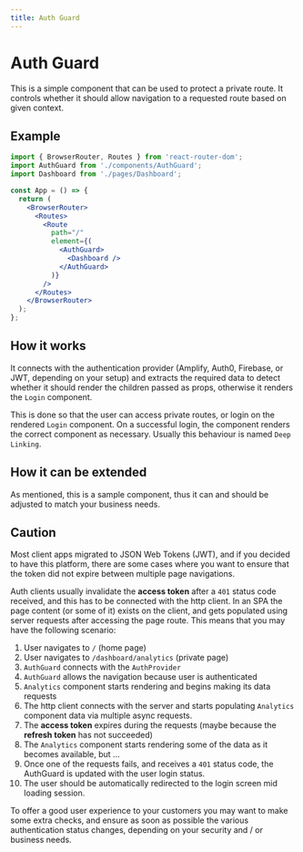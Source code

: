 ```yaml
---
title: Auth Guard
---
```


# Auth Guard

This is a simple component that can be used to protect a private route. It controls whether it
should allow navigation to a requested route based on given context.

## Example

```jsx
import { BrowserRouter, Routes } from 'react-router-dom';
import AuthGuard from './components/AuthGuard';
import Dashboard from './pages/Dashboard';

const App = () => {
  return (
    <BrowserRouter>
      <Routes>
        <Route
          path="/"
          element={(
            <AuthGuard>
              <Dashboard />
            </AuthGuard>
          )}
        />
      </Routes>
    </BrowserRouter>
  );
};
```

## How it works

It connects with the authentication provider (Amplify, Auth0, Firebase, or JWT, depending on your
setup) and extracts the required data to detect whether it should render the children passed as
props, otherwise it renders the `Login` component.

This is done so that the user can access private routes, or login on the rendered `Login` component.
On a successful login, the component renders the correct component as necessary. Usually this
behaviour is named `Deep Linking`.

## How it can be extended

As mentioned, this is a sample component, thus it can and should be adjusted to match your business
needs.

## Caution

Most client apps migrated to JSON Web Tokens (JWT), and if you decided to have this platform, there
are some cases where you want to ensure that the token did not expire between multiple page
navigations.

Auth clients usually invalidate the **access token** after a `401` status code received, and this
has to be connected with the http client. In an SPA the page content (or some of it) exists on the
client, and gets populated using server requests after accessing the page route. This means that you
may have the following scenario:

1. User navigates to `/` (home page)
2. User navigates to `/dashboard/analytics` (private page)
3. `AuthGuard` connects with the `AuthProvider`
4. `AuthGuard` allows the navigation because user is authenticated
5. `Analytics` component starts rendering and begins making its data requests
6. The http client connects with the server and starts populating `Analytics` component data via
   multiple async requests.
7. The **access token** expires during the requests (maybe because the **refresh token** has not
   succeeded)
8. The `Analytics` component starts rendering some of the data as it becomes available, but ...
9. Once one of the requests fails, and receives a `401` status code, the AuthGuard is updated with
   the user login status.
10. The user should be automatically redirected to the login screen mid loading session.

To offer a good user experience to your customers you may want to make some extra checks, and ensure
as soon as possible the various authentication status changes, depending on your security and / or
business needs.
